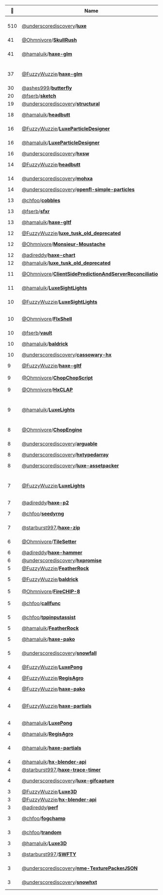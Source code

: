 |:star2: | Name | Description | 🌍|
|---|---|---|---|
|510|[@underscorediscovery](https://github.com/underscorediscovery)/[**luxe**](https://github.com/underscorediscovery/luxe)|luxe alpha - this is the luxe alpha code base! see the website for details - https://luxeengine.com/|[:arrow_upper_right:](https://luxeengine.com/#alpha)|
|41|[@Ohmnivore](https://github.com/Ohmnivore)/[**SkullRush**](https://github.com/Ohmnivore/SkullRush)|A 2D online multiplayer shooter written in Haxe||
|41|[@hamaluik](https://github.com/hamaluik)/[**haxe-glm**](https://github.com/hamaluik/haxe-glm)|Native Haxe functions for graphical linear algebra (à la GLM: https://github.com/g-truc/glm/tree/master/glm)||
|37|[@FuzzyWuzzie](https://github.com/FuzzyWuzzie)/[**haxe-glm**](https://github.com/FuzzyWuzzie/haxe-glm)|Native Haxe functions for graphical linear algebra (à la GLM: https://github.com/g-truc/glm/tree/master/glm)||
|30|[@ashes999](https://github.com/ashes999)/[**butterfly**](https://github.com/ashes999/butterfly)|Haxe generator for simple, static blogs.||
|20|[@fserb](https://github.com/fserb)/[**sketch**](https://github.com/fserb/sketch)|game sketches|[:arrow_upper_right:](http://fserb.com/vault)|
|19|[@underscorediscovery](https://github.com/underscorediscovery)/[**structural**](https://github.com/underscorediscovery/structural)|An unencumbered haxe data structures library||
|18|[@hamaluik](https://github.com/hamaluik)/[**headbutt**](https://github.com/hamaluik/headbutt)|A GJK and EPA collision engine made with pure Haxe.||
|16|[@FuzzyWuzzie](https://github.com/FuzzyWuzzie)/[**LuxeParticleDesigner**](https://github.com/FuzzyWuzzie/LuxeParticleDesigner)|A tool for quickly designing / tweaking particle systems in Luxe.||
|16|[@hamaluik](https://github.com/hamaluik)/[**LuxeParticleDesigner**](https://github.com/hamaluik/LuxeParticleDesigner)|A tool for quickly designing / tweaking particle systems in Luxe.||
|16|[@underscorediscovery](https://github.com/underscorediscovery)/[**hxsw**](https://github.com/underscorediscovery/hxsw)|Haxe Shader Wrangler (hxsw) - a port of glsw||
|14|[@FuzzyWuzzie](https://github.com/FuzzyWuzzie)/[**headbutt**](https://github.com/FuzzyWuzzie/headbutt)|A GJK and EPA collision engine made with pure Haxe.||
|14|[@underscorediscovery](https://github.com/underscorediscovery)/[**mohxa**](https://github.com/underscorediscovery/mohxa)|A BDD style test library based closely on http://visionmedia.github.io/mocha/||
|14|[@underscorediscovery](https://github.com/underscorediscovery)/[**openfl-simple-particles**](https://github.com/underscorediscovery/openfl-simple-particles)|A simple particle system for openfl||
|13|[@chfoo](https://github.com/chfoo)/[**cobbles**](https://github.com/chfoo/cobbles)|Text layout/rendering engine library for Haxe applications running under a 3D graphics API||
|13|[@fserb](https://github.com/fserb)/[**sfxr**](https://github.com/fserb/sfxr)|sfxr port for Haxe|[:arrow_upper_right:](http://fserb.com/vault)|
|13|[@hamaluik](https://github.com/hamaluik)/[**haxe-gltf**](https://github.com/hamaluik/haxe-gltf)|A Haxe library for reading (and eventually, writing) GLTF files.||
|12|[@FuzzyWuzzie](https://github.com/FuzzyWuzzie)/[**luxe_tusk_old_deprecated**](https://github.com/FuzzyWuzzie/luxe_tusk_old_deprecated)|My personal game engine||
|12|[@Ohmnivore](https://github.com/Ohmnivore)/[**Monsieur-Moustache**](https://github.com/Ohmnivore/Monsieur-Moustache)|Open-source cross-platform endless jumper game (HaxeFlixel engine)|[:arrow_upper_right:](http://ohmnivore.itch.io/monsieur-moustache)|
|12|[@adireddy](https://github.com/adireddy)/[**haxe-chart**](https://github.com/adireddy/haxe-chart)|Externs of Chart.js for Haxe|[:arrow_upper_right:](http://www.chartjs.org)|
|12|[@hamaluik](https://github.com/hamaluik)/[**luxe_tusk_old_deprecated**](https://github.com/hamaluik/luxe_tusk_old_deprecated)|My personal game engine||
|11|[@Ohmnivore](https://github.com/Ohmnivore)/[**ClientSidePredictionAndServerReconciliation**](https://github.com/Ohmnivore/ClientSidePredictionAndServerReconciliation)|Haxe port of http://www.gabrielgambetta.com/fpm_live.html||
|11|[@hamaluik](https://github.com/hamaluik)/[**LuxeSightLights**](https://github.com/hamaluik/LuxeSightLights)|Luxe implementation of Sight & Light by the wonderfully talented Nicky Case||
|10|[@FuzzyWuzzie](https://github.com/FuzzyWuzzie)/[**LuxeSightLights**](https://github.com/FuzzyWuzzie/LuxeSightLights)|Luxe implementation of Sight & Light by the wonderfully talented Nicky Case||
|10|[@Ohmnivore](https://github.com/Ohmnivore)/[**FlxShell**](https://github.com/Ohmnivore/FlxShell)|An abstracted Linux environment for HaxeFlixel - a file system in tandem with a shell.||
|10|[@fserb](https://github.com/fserb)/[**vault**](https://github.com/fserb/vault)|Vault game development library|[:arrow_upper_right:](http://fserb.com/vault)|
|10|[@hamaluik](https://github.com/hamaluik)/[**baldrick**](https://github.com/hamaluik/baldrick)|Entity-component-system (ECS) framework, based heavily on edge||
|10|[@underscorediscovery](https://github.com/underscorediscovery)/[**cassowary-hx**](https://github.com/underscorediscovery/cassowary-hx)|A direct port of cassowary.js to Haxe||
|9|[@FuzzyWuzzie](https://github.com/FuzzyWuzzie)/[**haxe-gltf**](https://github.com/FuzzyWuzzie/haxe-gltf)|A Haxe library for reading (and eventually, writing) GLTF files.||
|9|[@Ohmnivore](https://github.com/Ohmnivore)/[**ChopChopScript**](https://github.com/Ohmnivore/ChopChopScript)|:pencil2: Scripting language for Haxe||
|9|[@Ohmnivore](https://github.com/Ohmnivore)/[**HxCLAP**](https://github.com/Ohmnivore/HxCLAP)|Haxe port of CLAP, a command line argument parser||
|9|[@hamaluik](https://github.com/hamaluik)/[**LuxeLights**](https://github.com/hamaluik/LuxeLights)|A simple demo showing how to use render textures and shaders to create a _very basic_ 2D lighting effect (no shadows, no light "clipping").||
|8|[@Ohmnivore](https://github.com/Ohmnivore)/[**ChopEngine**](https://github.com/Ohmnivore/ChopEngine)|A Haxe cross-platform 3D game engine built on top of Snow||
|8|[@underscorediscovery](https://github.com/underscorediscovery)/[**arguable**](https://github.com/underscorediscovery/arguable)|A simple `--argument value` parsing library for Haxe.||
|8|[@underscorediscovery](https://github.com/underscorediscovery)/[**hxtypedarray**](https://github.com/underscorediscovery/hxtypedarray)|TypedArray implementation for haxe ||
|8|[@underscorediscovery](https://github.com/underscorediscovery)/[**luxe-assetpacker**](https://github.com/underscorediscovery/luxe-assetpacker)|An asset packing tool for luxe and haxe projects||
|7|[@FuzzyWuzzie](https://github.com/FuzzyWuzzie)/[**LuxeLights**](https://github.com/FuzzyWuzzie/LuxeLights)|A simple demo showing how to use render textures and shaders to create a _very basic_ 2D lighting effect (no shadows, no light "clipping").||
|7|[@adireddy](https://github.com/adireddy)/[**haxe-p2**](https://github.com/adireddy/haxe-p2)|Externs of p2.js for Haxe|[:arrow_upper_right:](http://schteppe.github.io/p2.js/)|
|7|[@chfoo](https://github.com/chfoo)/[**seedyrng**](https://github.com/chfoo/seedyrng)|Pseudorandom number generator library for Haxe||
|7|[@starburst997](https://github.com/starburst997)/[**haxe-zip**](https://github.com/starburst997/haxe-zip)|Library to provide a cross-platform streaming Zip Writer / Reader experience.||
|6|[@Ohmnivore](https://github.com/Ohmnivore)/[**TileSetter**](https://github.com/Ohmnivore/TileSetter)|UI application for editing tile properties for tilesets||
|6|[@adireddy](https://github.com/adireddy)/[**haxe-hammer**](https://github.com/adireddy/haxe-hammer)|Externs of hammer.js for Haxe ||
|6|[@underscorediscovery](https://github.com/underscorediscovery)/[**hxpromise**](https://github.com/underscorediscovery/hxpromise)|hxpromise||
|5|[@FuzzyWuzzie](https://github.com/FuzzyWuzzie)/[**FeatherRock**](https://github.com/FuzzyWuzzie/FeatherRock)|My LD32 entry!||
|5|[@FuzzyWuzzie](https://github.com/FuzzyWuzzie)/[**baldrick**](https://github.com/FuzzyWuzzie/baldrick)|Entity-component-system (ECS) framework, based heavily on edge||
|5|[@Ohmnivore](https://github.com/Ohmnivore)/[**FireCHIP-8**](https://github.com/Ohmnivore/FireCHIP-8)|:tv: Cross-platform CHIP-8 emulator||
|5|[@chfoo](https://github.com/chfoo)/[**callfunc**](https://github.com/chfoo/callfunc)|Foreign function interface Haxe library using libffi||
|5|[@chfoo](https://github.com/chfoo)/[**tppinputassist**](https://github.com/chfoo/tppinputassist)|Touchscreen coordinate tap overlay for inputting into Twitch chat||
|5|[@hamaluik](https://github.com/hamaluik)/[**FeatherRock**](https://github.com/hamaluik/FeatherRock)|My LD32 entry!||
|5|[@hamaluik](https://github.com/hamaluik)/[**haxe-pako**](https://github.com/hamaluik/haxe-pako)|Haxe externs for the https://github.com/nodeca/pako library.||
|5|[@underscorediscovery](https://github.com/underscorediscovery)/[**snowfall**](https://github.com/underscorediscovery/snowfall)|A simple script to install and update luxe + snow more conveniently ||
|4|[@FuzzyWuzzie](https://github.com/FuzzyWuzzie)/[**LuxePong**](https://github.com/FuzzyWuzzie/LuxePong)|A single game of pong, written using Luxe as a learning excercise||
|4|[@FuzzyWuzzie](https://github.com/FuzzyWuzzie)/[**RegisAgro**](https://github.com/FuzzyWuzzie/RegisAgro)|A Luxe implementation of hnefatafl||
|4|[@FuzzyWuzzie](https://github.com/FuzzyWuzzie)/[**haxe-pako**](https://github.com/FuzzyWuzzie/haxe-pako)|Haxe externs for the https://github.com/nodeca/pako library.||
|4|[@FuzzyWuzzie](https://github.com/FuzzyWuzzie)/[**haxe-partials**](https://github.com/FuzzyWuzzie/haxe-partials)|A simple macro library for writing classes as partials (splitting a single class into multiple source files).||
|4|[@hamaluik](https://github.com/hamaluik)/[**LuxePong**](https://github.com/hamaluik/LuxePong)|A single game of pong, written using Luxe as a learning excercise||
|4|[@hamaluik](https://github.com/hamaluik)/[**RegisAgro**](https://github.com/hamaluik/RegisAgro)|A Luxe implementation of hnefatafl||
|4|[@hamaluik](https://github.com/hamaluik)/[**haxe-partials**](https://github.com/hamaluik/haxe-partials)|A simple macro library for writing classes as partials (splitting a single class into multiple source files).||
|4|[@hamaluik](https://github.com/hamaluik)/[**hx-blender-api**](https://github.com/hamaluik/hx-blender-api)|Haxe externs for the Blender API||
|4|[@starburst997](https://github.com/starburst997)/[**haxe-trace-timer**](https://github.com/starburst997/haxe-trace-timer)|Inject timer information in trace statement||
|4|[@underscorediscovery](https://github.com/underscorediscovery)/[**luxe-gifcapture**](https://github.com/underscorediscovery/luxe-gifcapture)|A luxe wrapper over the gifcapture library to simplify capturing realtime gifs from in game||
|3|[@FuzzyWuzzie](https://github.com/FuzzyWuzzie)/[**Luxe3D**](https://github.com/FuzzyWuzzie/Luxe3D)|Experiments in 3D in Luxe||
|3|[@FuzzyWuzzie](https://github.com/FuzzyWuzzie)/[**hx-blender-api**](https://github.com/FuzzyWuzzie/hx-blender-api)|Haxe externs for the Blender API||
|3|[@adireddy](https://github.com/adireddy)/[**perf**](https://github.com/adireddy/perf)|Simple JavaScript Performance Monitor||
|3|[@chfoo](https://github.com/chfoo)/[**fogchamp**](https://github.com/chfoo/fogchamp)|Pokémon Battle Revolution Matchup Visualizer for Twitch Plays Pokemon.|[:arrow_upper_right:](https://chfoo.github.io/fogchamp/)|
|3|[@chfoo](https://github.com/chfoo)/[**trandom**](https://github.com/chfoo/trandom)|Cross-platform Haxe library for accessing cryptographic secure numbers ||
|3|[@hamaluik](https://github.com/hamaluik)/[**Luxe3D**](https://github.com/hamaluik/Luxe3D)|Experiments in 3D in Luxe||
|3|[@starburst997](https://github.com/starburst997)/[**SWFTY**](https://github.com/starburst997/SWFTY)|Convert a SWF to an Atlas Spritesheet Tilemap Bitmap Font single zipped file||
|3|[@underscorediscovery](https://github.com/underscorediscovery)/[**nme-TexturePackerJSON**](https://github.com/underscorediscovery/nme-TexturePackerJSON)|An implementation of a haxelib/spritesheet Loader for TexturePacker||
|3|[@underscorediscovery](https://github.com/underscorediscovery)/[**snowhxt**](https://github.com/underscorediscovery/snowhxt)|A convenience for using hxtelemetry with flow/snow based apps quickly||

